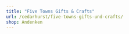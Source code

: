 ```yaml
---
title: "Five Towns Gifts & Crafts"
url: /cedarhurst/five-towns-gifts-und-crafts/
shop: Andenken
---
```

